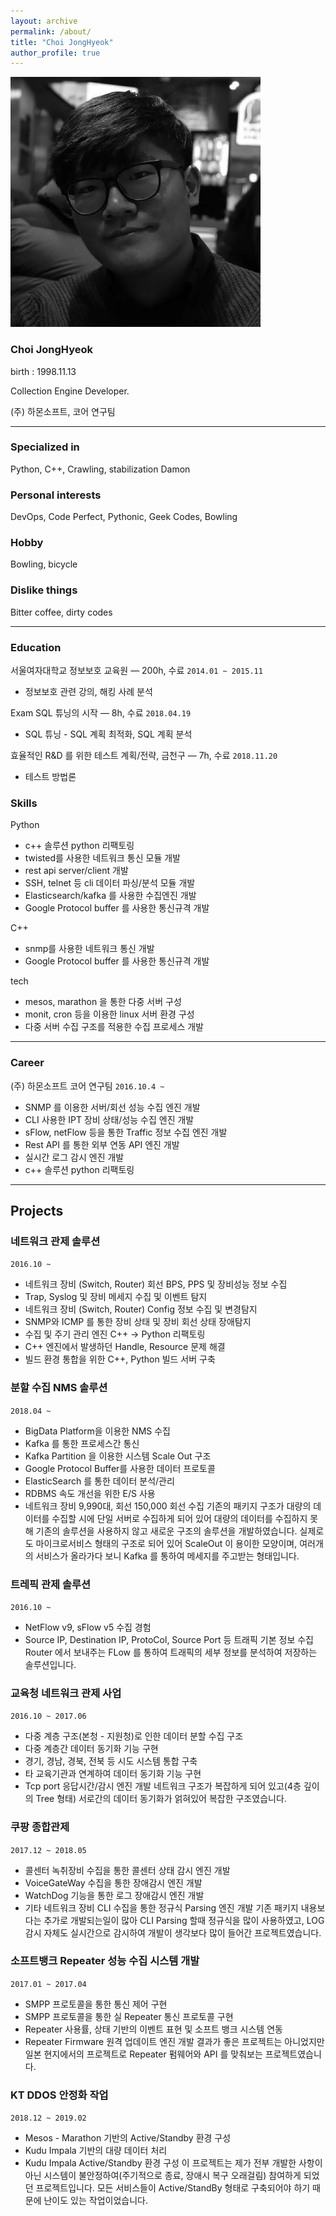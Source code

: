 ```yaml
---
layout: archive
permalink: /about/
title: "Choi JongHyeok"
author_profile: true
---
```


![no_support_completion](/assets/img/41746152.jpg)

### Choi JongHyeok

birth : 1998.11.13

Collection Engine Developer. 

(주) 하몬소프트, 코어 연구팀

---

### Specialized in
Python, C++, Crawling, stabilization Damon

### Personal interests
DevOps, Code Perfect, Pythonic, Geek Codes, Bowling

### Hobby
Bowling, bicycle

### Dislike things
Bitter coffee, dirty codes

---

### Education

서울여자대학교 정보보호 교육원 — 200h, 수료
`2014.01 ~ 2015.11`
- 정보보호 관련 강의, 해킹 사례 분석

Exam SQL 튜닝의 시작 — 8h, 수료
`2018.04.19`
- SQL 튜닝 - SQL 계획 최적화, SQL 계획 분석

효율적인 R&D 를 위한 테스트 계획/전략, 금천구 — 7h, 수료
`2018.11.20`
- 테스트 방법론

### Skills

Python
- c++ 솔루션 python 리팩토링
- twisted를 사용한 네트워크 통신 모듈 개발
- rest api server/client 개발
- SSH, telnet 등 cli 데이터 파싱/분석 모듈 개발
- Elasticsearch/kafka 를 사용한 수집엔진 개발
- Google Protocol buffer 를 사용한 통신규격 개발

C++
- snmp를 사용한 네트워크 통신 개발
- Google Protocol buffer 를 사용한 통신규격 개발

tech
- mesos, marathon 을 통한 다중 서버 구성
- monit, cron 등을 이용한 linux 서버 환경 구성
- 다중 서버 수집 구조를 적용한 수집 프로세스 개발

---

### Career
(주) 하몬소프트 코어 연구팀 
`2016.10.4 ~`
- SNMP 를 이용한 서버/회선 성능 수집 엔진 개발
- CLI 사용한 IPT 장비 상태/성능 수집 엔진 개발
- sFlow, netFlow 등을 통한 Traffic 정보 수집 엔진 개발
- Rest API 를 통한 외부 연동 API 엔진 개발
- 실시간 로그 감시 엔진 개발
- c++ 솔루션 python 리팩토링

---

## Projects

### 네트워크 관제 솔루션
`2016.10 ~`
- 네트워크 장비 (Switch, Router) 회선 BPS, PPS 및 장비성능 정보 수집
- Trap, Syslog 및 장비 메세지 수집 및 이벤트 탐지
- 네트워크 장비 (Switch, Router) Config 정보 수집 및 변경탐지
- SNMP와 ICMP 를 통한 장비 상태 및 장비 회선 상태 장애탐지
- 수집 및 주기 관리 엔진 C++ -> Python 리팩토링
- C++ 엔진에서 발생하던 Handle, Resource 문제 해결
- 빌드 환경 통합을 위한 C++, Python 빌드 서버 구축


### 분할 수집 NMS 솔루션
`2018.04 ~`
- BigData Platform을 이용한 NMS 수집
- Kafka 를 통한 프로세스간 통신
- Kafka Partition 을 이용한 시스템 Scale Out 구조
- Google Protocol Buffer를 사용한 데이터 프로토콜
- ElasticSearch 를 통한 데이터 분석/관리
- RDBMS 속도 개선을 위한 E/S 사용
- 네트워크 장비 9,990대, 회선 150,000 회선 수집
기존의 패키지 구조가 대량의 데이터를 수집할 시에 단일 서버로 수집하게 되어 있어 대량의 데이터를 수집하지 못해 기존의 솔루션을 사용하지 않고 새로운 구조의 솔루션을 개발하였습니다.
실제로도 마이크로서비스 형태의 구조로 되어 있어 ScaleOut 이 용이한 모양이며, 여러개의 서비스가 올라가다 보니 Kafka 를 통하여 메세지를 주고받는 형태입니다.

### 트레픽 관제 솔루션
`2016.10 ~`
- NetFlow v9, sFlow v5 수집 경험
- Source IP, Destination IP, ProtoCol, Source Port 등 트래픽 기본 정보 수집
Router 에서 보내주는 FLow 를 통하여 트래픽의 세부 정보를 분석하여 저장하는 솔루션입니다.


### 교육청 네트워크 관제 사업
`2016.10 ~ 2017.06`
- 다중 계층 구조(본청 - 지원청)로 인한 데이터 분할 수집 구조
- 다중 계층간 데이터 동기화 기능 구현
- 경기, 경남, 경북, 전북 등 시도 시스템 통합 구축
- 타 교육기관과 연계하여 데이터 동기화 기능 구현
- Tcp port 응답시간/감시 엔진 개발
네트워크 구조가 복잡하게 되어 있고(4층 깊이의 Tree 형태) 서로간의 데이터 동기화가 얽혀있어 복잡한 구조였습니다.


### 쿠팡 종합관제
`2017.12 ~ 2018.05`
- 콜센터 녹취장비 수집을 통한 콜센터 상태 감시 엔진 개발
- VoiceGateWay 수집을 통한 장애감시 엔진 개발
- WatchDog 기능을 통한 로그 장애감시 엔진 개발
- 기타 네트워크 장비 CLI 수집을 통한 정규식 Parsing 엔진 개발
기존 패키지 내용보다는 추가로 개발되는일이 많아 CLI Parsing 할때 정규식을 많이 사용하였고, LOG 감시 자체도 실시간으로 감시하여 개발이 생각보다 많이 들어간 프로젝트였습니다.


### 소프트뱅크 Repeater 성능 수집 시스템 개발
`2017.01 ~ 2017.04`
- SMPP 프로토콜을 통한 통신 제어 구현
- SMPP 프로토콜을 통한 실 Repeater 통신 프로토콜 구현
- Repeater 사용률, 상태 기반의 이벤트 표현 및 소프트 뱅크 시스템 연동
- Repeater Firmware 원격 업데이트 엔진 개발
결과가 좋은 프로젝트는 아니었지만 일본 현지에서의 프로젝트로 Repeater 펌웨어와 API 를 맞춰보는 프로젝트였습니다.


### KT DDOS 안정화 작업
`2018.12 ~ 2019.02`
- Mesos - Marathon 기반의 Active/Standby 환경 구성
- Kudu Impala 기반의 대량 데이터 처리
- Kudu Impala Active/Standby 환경 구성
이 프로젝트는 제가 전부 개발한 사항이 아닌 시스템이 불안정하여(주기적으로 종료, 장애시 복구 오래걸림) 참여하게 되었던 프로젝트입니다.
모든 서비스들이 Active/StandBy 형태로 구축되어야 하기 때문에 난이도 있는 작업이었습니다.